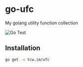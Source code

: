# go-ufc

My golang utility function collection

![Go Test](https://github.com/staugur/go-ufc/workflows/Go%20Test/badge.svg)

## Installation

```bash
go get -u tcw.im/ufc
```
